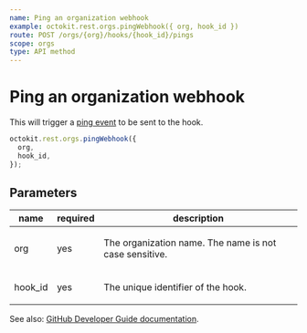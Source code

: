 ```yaml
---
name: Ping an organization webhook
example: octokit.rest.orgs.pingWebhook({ org, hook_id })
route: POST /orgs/{org}/hooks/{hook_id}/pings
scope: orgs
type: API method
---
```


# Ping an organization webhook

This will trigger a [ping event](https://docs.github.com/webhooks/#ping-event) to be sent to the hook.

```js
octokit.rest.orgs.pingWebhook({
  org,
  hook_id,
});
```

## Parameters

<table>
  <thead>
    <tr>
      <th>name</th>
      <th>required</th>
      <th>description</th>
    </tr>
  </thead>
  <tbody>
    <tr><td>org</td><td>yes</td><td>

The organization name. The name is not case sensitive.

</td></tr>
<tr><td>hook_id</td><td>yes</td><td>

The unique identifier of the hook.

</td></tr>
  </tbody>
</table>

See also: [GitHub Developer Guide documentation](https://docs.github.com/rest/reference/orgs#ping-an-organization-webhook).
